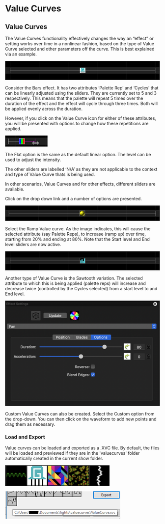 # Value Curves

## Value Curves

The Value Curves functionality effectively changes the way an “effect” or setting works over time in a nonlinear fashion, based on the type of Value Curve selected and other parameters off the curve. This is best explained via an example.

![](../../.gitbook/assets/image%20%2879%29.png)

Consider the Bars effect. It has two attributes ‘Palette Rep’ and ‘Cycles’ that can be linearly adjusted using the sliders. They are currently set to 5 and 3 respectively. This means that the palette will repeat 5 times over the duration of the effect and the effect will cycle through three times. Both will be applied evenly across the duration.

However, if you click on the Value Curve icon for either of these attributes, you will be presented with options to change how these repetitions are applied.

![Value Curve Dialog](../../.gitbook/assets/image%20%28784%29.png)

The Flat option is the same as the default linear option. The level can be used to adjust the intensity.

The other sliders are labelled ‘N/A’ as they are not applicable to the context and type of Value Curve thats is being used.

In other scenarios, Value Curves and for other effects, different sliders are available.

Click on the drop down link and a number of options are presented.

![Value Curve Types](../../.gitbook/assets/image%20%28314%29.png)

Select the Ramp Value curve. As the image indicates, this will cause the selected attribute \(say Palette Reps\), to increase \(ramp up\) over time, starting from 20% and ending at 80%. Note that the Start level and End level sliders are now active.

![](../../.gitbook/assets/image%20%28228%29.png)

Another type of Value Curve is the Sawtooth variation. The selected attribute to which this is being applied \(palette reps\) will increase and decrease twice \(controlled by the Cycles selected\) from a start level to and End level.

![](../../.gitbook/assets/image%20%28816%29.png)

Custom Value Curves can also be created. Select the Custom option from the drop-down. You can then click on the waveform to add new points and drag them as necessary.

### Load and Export

Value curves can be loaded and exported as a .XVC file. By default, the files will be loaded and previewed if they are in the 'valuecurves' folder automatically created in the current show folder.

![](../../.gitbook/assets/image%20%28283%29.png)

![](../../.gitbook/assets/image-808.png)

